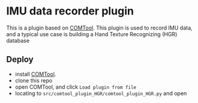 # IMU data recorder plugin

This is a plugin based on [COMTool](https://github.com/Neutree/COMTool). 
This plugin is used to record IMU data, 
and a typical use case is building a Hand Texture Recognizing (HGR) database

## Deploy

- install [COMTool](https://github.com/Neutree/COMTool).
- clone this repo
- open COMTool, and click `Load plugin from file`
- locating to `src/comtool_plugin_HGR/comtool_plugin_HGR.py` and open
